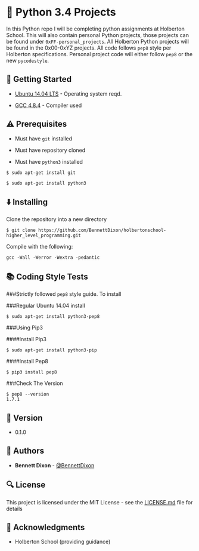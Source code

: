 # :ocean: Python 3.4 Projects

In this Python repo I will be completing python assignments at Holberton School. This will also contain personal Python projects, those projects can be found under <code>0xFF-personal_projects</code>. All Holberton Python projects will be found in the 0x00-0xYZ projects. All code follows <code>pep8</code> style per Holberton specifications. Personal project code will either follow <code>pep8</code> or the new <code>pycodestyle</code>.

## :running: Getting Started

* [Ubuntu 14.04 LTS](http://releases.ubuntu.com/14.04/) - Operating system reqd.

* [GCC 4.8.4](https://gcc.gnu.org/gcc-4.8/) - Compiler used


## :warning: Prerequisites

* Must have `git` installed

* Must have repository cloned

* Must have `python3` installed

```
$ sudo apt-get install git
```

```
$ sudo apt-get install python3
```


## :arrow_down: Installing

Clone the repository into a new directory

```
$ git clone https://github.com/BennettDixon/holbertonschool-higher_level_programming.git
```

Compile with the following:

```
gcc -Wall -Werror -Wextra -pedantic
```

## :books: Coding Style Tests

###Strictly followed `pep8` style guide. To install

###Regular Ubuntu 14.04 install

```
$ sudo apt-get install python3-pep8
```

###Using Pip3

####Install Pip3

```
$ sudo apt-get install python3-pip
```

####Install Pep8

```
$ pip3 install pep8
```

###Check The Version

```
$ pep8 --version
1.7.1
```

## :pencil: Version

* 0.1.0



## :blue_book: Authors
* **Bennett Dixon** - [@BennettDixon](https://github.com/BennettDixon)



## :mag: License

This project is licensed under the MIT License - see the [LICENSE.md](LICENSE.md) file for details



## :mega: Acknowledgments

* Holberton School (providing guidance)
